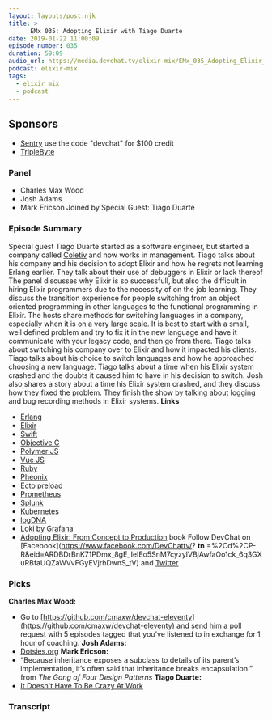 ```yaml
---
layout: layouts/post.njk
title: >
      EMx 035: Adopting Elixir with Tiago Duarte
date: 2019-01-22 11:00:09
episode_number: 035
duration: 59:09
audio_url: https://media.devchat.tv/elixir-mix/EMx_035_Adopting_Elixir_with_Tiago_Duarte.mp3
podcast: elixir-mix
tags: 
  - elixir_mix
  - podcast
---
```


## Sponsors

- [Sentry](https://sentry.io)&nbsp;use the code "devchat" for $100 credit
- [TripleByte](https://triplebyte.com/elixir)

### **Panel**

- Charles Max Wood
- Josh Adams
- Mark Ericson
Joined by Special Guest: Tiago Duarte
### **Episode Summary**
Special guest Tiago Duarte started as a software engineer, but started a company called [Coletiv](https://www.coletiv.com/) and now works in management. Tiago talks about his company and his decision to adopt Elixir and how he regrets not learning Erlang earlier. They talk about their use of debuggers in Elixir or lack thereof The panel discusses why Elixir is so successfulI, but also the difficult in hiring Elixir programmers due to the necessity of on the job learning. They discuss the transition experience for people switching from an object oriented programming in other languages to the functional programming in Elixir. The hosts share methods for switching languages in a company, especially when it is on a very large scale. It is best to start with a small, well defined problem and try to fix it in the new language and have it communicate with your legacy code, and then go from there. Tiago talks about switching his company over to Elixir and how it impacted his clients. Tiago talks about his choice to switch languages and how he approached choosing a new language. Tiago talks about a time when his Elixir system crashed and the doubts it caused him to have in his decision to switch. Josh also shares a story about a time his Elixir system crashed, and they discuss how they fixed the problem. They finish the show by talking about logging and bug recording methods in Elixir systems. **Links**
- [Erlang](https://www.erlang.org/)
- [Elixir](https://elixir-lang.org/)
- [Swift](https://github.com/topics/swift)
- [Objective C](https://github.com/topics/objective-c)
- [Polymer JS](https://www.polymer-project.org/)
- [Vue JS](https://vuejs.org/)
- [Ruby](https://www.ruby-lang.org/en/)
- [Pheonix](https://github.com/elixirdrops/kerosene)
- [Ecto preload](https://hexdocs.pm/ecto/Ecto.Query.html)
- [Prometheus](https://prometheus.io/)
- [Splunk](https://www.splunk.com/)
- [Kubernetes](https://kubernetes.io/)
- [logDNA](https://logdna.com/)
- [Loki by Grafana](https://github.com/grafana/loki)
- [Adopting Elixir: From Concept to Production](https://www.amazon.com/Adopting-Elixir-Production-Ben-Marx/dp/1680502522) book
Follow DevChat on [Facebook](https://www.facebook.com/DevChattv/? __tn__ =%2Cd%2CP-R&eid=ARDBDrBnK71PDmx_8gE_IeIEo5SnM7cyzylVBjAwfaOo1ck_6q3GXuRBfaUQZaWVvFGyEVjrhDwnS_tV) and [Twitter](https://twitter.com/devchattv?lang=en)
### **Picks**
 **Charles Max Wood:**
- Go to [https://github.com/cmaxw/devchat-eleventy](https://github.com/cmaxw/devchat-eleventy) and send him a poll request with 5 episodes tagged that you’ve listened to in exchange for 1 hour of coaching. 
**Josh Adams:**
- [Dotsies.org](https://dotsies.org/)
**Mark Ericson:**
- “Because inheritance exposes a subclass to details of its parent’s implementation, it’s often said that inheritance breaks encapsulation.” from _The Gang of Four Design Patterns_
**Tiago Duarte:**
- [It Doesn't Have To Be Crazy At Work](https://www.amazon.com/Doesnt-Have-Be-Crazy-Work/dp/0062874780/ref=sr_1_2?ie=UTF8&qid=1548462018&sr=8-1&linkCode=ll1&tag=devchattv-20&linkId=f06bfe7482dca8bb751ed6d7cc86e2ab&language=en_US)


### Transcript


